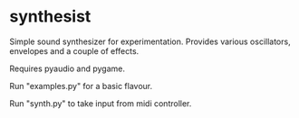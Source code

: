 # synthesist

Simple sound synthesizer for experimentation.
Provides various oscillators, envelopes and a couple of effects.

Requires pyaudio and pygame.

Run "examples.py" for a basic flavour.

Run "synth.py" to take input from midi controller.
